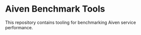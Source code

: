 # Aiven Benchmark Tools

This repository contains tooling for benchmarking Aiven service performance.
